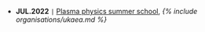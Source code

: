 - **JUL.2022** <code>&#124;</code> [Plasma physics summer school](https://culhamsummerschool.org.uk/), *{% include organisations/ukaea.md %}*